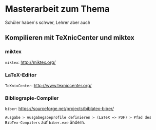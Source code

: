 # Masterarbeit zum Thema

Schüler haben's schwer, Lehrer aber auch

## Kompilieren mit TeXnicCenter und miktex

### miktex

`miktex`: http://miktex.org/

### LaTeX-Editor

`TeXnixCenter`: http://www.texniccenter.org/

### Bibliograpie-Compiler

`biber`: https://sourceforge.net/projects/biblatex-biber/

`Ausgabe > Ausgabegabeprofile definieren > (LaTeX => PDF) > Pfad des BibTex-Compilers` auf `biber.exe` ändern.